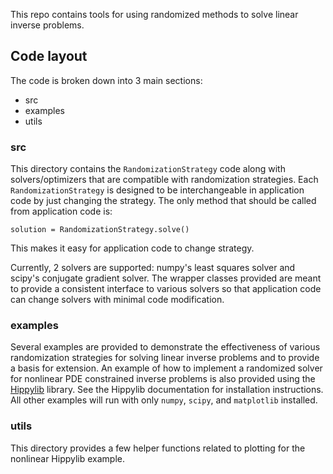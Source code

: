 This repo contains tools for using randomized methods to solve linear inverse problems. 

## Code layout 
The code is broken down into 3 main sections: 
* src
* examples 
* utils

### src
This directory contains the `RandomizationStrategy` code along with solvers/optimizers that are compatible with randomization strategies. Each `RandomizationStrategy` is designed to be interchangeable in application code by just changing the strategy. The only method that should be called from application code is: 

    solution = RandomizationStrategy.solve()

This makes it easy for application code to change strategy. 

Currently, 2 solvers are supported: numpy's least squares solver and scipy's conjugate gradient solver. The wrapper classes provided are meant to provide a consistent interface to various solvers so that application code can change solvers with minimal code modification. 

### examples
Several examples are provided to demonstrate the effectiveness of various randomization strategies for solving linear inverse problems and to provide a basis for extension. An example of how to implement a randomized solver for nonlinear PDE constrained inverse problems is also provided using the [Hippylib](www.github.com/hippylib/hippylib) library. See the Hippylib documentation for installation instructions. All other examples will run with only `numpy`, `scipy`, and `matplotlib` installed. 

### utils
This directory provides a few helper functions related to plotting for the nonlinear Hippylib example. 
